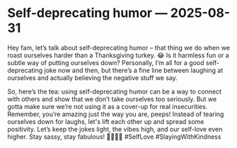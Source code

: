 # Self-deprecating humor — 2025-08-31

Hey fam, let’s talk about self-deprecating humor – that thing we do when we roast ourselves harder than a Thanksgiving turkey. 😂 Is it harmless fun or a subtle way of putting ourselves down? Personally, I’m all for a good self-deprecating joke now and then, but there’s a fine line between laughing at ourselves and actually believing the negative stuff we say.

So, here’s the tea: using self-deprecating humor can be a way to connect with others and show that we don’t take ourselves too seriously. But we gotta make sure we’re not using it as a cover-up for real insecurities. Remember, you’re amazing just the way you are, peeps! Instead of tearing ourselves down for laughs, let's lift each other up and spread some positivity. Let’s keep the jokes light, the vibes high, and our self-love even higher. Stay sassy, stay fabulous! 💁🏽‍♀️✨ #SelfLove #SlayingWithKindness
